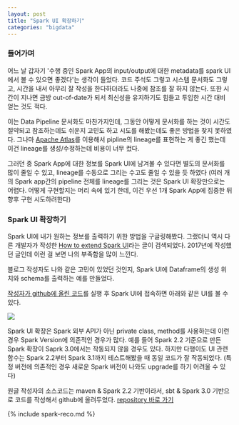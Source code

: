 ```yaml
---
layout: post
title: "Spark UI 확장하기"
categories: "bigdata"
---
```


### 들어가며

어느 날 갑자기 '수행 중인 Spark App의 input/output에 대한 metadata를 spark UI에서 볼 수 있으면 좋겠다'는 생각이 들었다. 코드 주석도 그렇고 시스템 문서화도 그렇고, 시간을 내서 아무리 잘 작성을 한다하더라도 나중에 참조를 잘 하지 않는다. 또한  시간이 지나면 금방 out-of-date가 되서 최신성을 유지하기도 힘들고 투입한 시간 대비 얻는 것도 적다.

이는 Data Pipeline 문서화도 마찬가지인데, 그동안 어떻게 문서화를 하는 것이 시간도 절약되고 참조하는데도 쉬운지 고민도 하고 시도를 해봤는데도 좋은 방법을 찾지 못하였다. 그나마 [Apache Atlas](https://atlas.apache.org/)를 이용해서 pipline의 lineage를 표현하는 게 좋긴 했는데 이건 lineage를 생성/수정하는데 비용이 너무 컸다.

그러던 중 Spark App에 대한 정보를 Spark UI에 남겨볼 수 있다면 별도의 문서화를 많이 줄일 수 있고, lineage를 수동으로 그리는 수고도 줄일 수 있을 듯 하였다 (여러 개의 Spark app간의 pipeline 전체를 lineage를 그리는 것은 Spark UI 확장만으로는 어렵다. 어떻게 구현할지는 머리 속에 있기 한데, 이건 우선 1개 Spark App에 집중한 뒤 향후 구현 시도하려한다)

### Spark UI 확장하기

Spark UI에 내가 원하는 정보를 출력하기 위한 방법을 구글링해봤다. 그랬더니 역시 다른 개발자가 작성한 [How to extend Spark UI](http://blog.kprajapati.com/spark-ui-extension/)라는 글이 검색되었다. 2017년에 작성했던 글인데 이런 걸 보면 나의 부족함을 많이 느낀다.

블로그 작성자도 나와 같은 고민이 있었던 것인지, Spark UI에 Dataframe의 생성 위치와 schema를 출력하는 예를 만들었다.

[작성자가 github에 올린 코드](https://github.com/skp33/spark-ui-extension)를 실행 후 Spark UI에 접속하면 아래와 같은 UI를 볼 수 있다.

<img src="https://i.imgur.com/ol5nIF1.png">

Spark UI 확장은 Spark 외부 API가 아닌 private class, method를 사용하는데 이런 경우 Spark Version에 의존적인 경우가 많다. 예를 들어 Spark 2.2 기준으로 만든 Spark 확장이 Saprk 3.0에서는 작동되지 않을 경우도 있다. 하지만 다행이도 UI 관련 함수는 Spark 2.2부터 Spark 3.1까지 테스트해봤을 때 동일 코드가 잘 작동되었다. (특정 버전에 의존적인 경우 새로운 Spark 버전이 나와도 upgrade를 하기 어려울 수 있다)

원글 작성자의 소스코드는 maven & Spark 2.2 기반이라서, sbt & Spark 3.0 기반으로 코드를 작성해서 github에 올려두었다. [repository 바로 가기](https://github.com/jason-heo/spark-ui-extention)

{% include spark-reco.md %}

